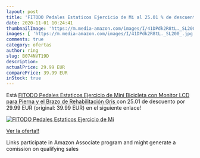 ```yaml
---
layout: post
title: 'FITODO Pedales Estaticos Ejercicio de Mi al 25.01 % de descuento'
date: 2020-11-01 10:24:41
thumbnailImage: 'https://m.media-amazon.com/images/I/41DPdk2R8tL._SL200_.jpg'
images: [ 'https://m.media-amazon.com/images/I/41DPdk2R8tL._SL200_.jpg' ]
comments: true
category: ofertas
author: ring
slug: B074NVT19D
description:
actualPrice: 29.99 EUR
comparePrice: 39.99 EUR
inStock: true
---
```


Está [FITODO Pedales Estaticos Ejercicio de Mini Bicicleta con Monitor LCD para Pierna y el Brazo de Rehabilitación Gris ](https://www.amazon.es/dp/B074NVT19D/?tag=tolees-21) con 25.01 de descuento por 29.99 EUR (original: 39.99 EUR) en el siguiente enlace!

[![FITODO Pedales Estaticos Ejercicio de Mi](https://m.media-amazon.com/images/I/41DPdk2R8tL._SL200_.jpg)](https://www.amazon.es/dp/B074NVT19D/?tag=tolees-21)

[Ver la oferta!!](https://www.amazon.es/dp/B074NVT19D/?tag=tolees-21)

Links participate in Amazon Associate program and might generate a comission on qualifying sales


